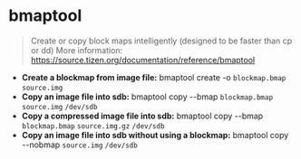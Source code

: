 # bmaptool
> Create or copy block maps intelligently (designed to be faster than cp or dd)
> More information: <https://source.tizen.org/documentation/reference/bmaptool>
- **Create a blockmap from image file:**
bmaptool create -o `blockmap.bmap` `source.img`
- **Copy an image file into sdb:**
bmaptool copy --bmap `blockmap.bmap` `source.img` `/dev/sdb`
- **Copy a compressed image file into sdb:**
bmaptool copy --bmap `blockmap.bmap` `source.img.gz` `/dev/sdb`
- **Copy an image file into sdb without using a blockmap:**
bmaptool copy --nobmap `source.img` `/dev/sdb`
